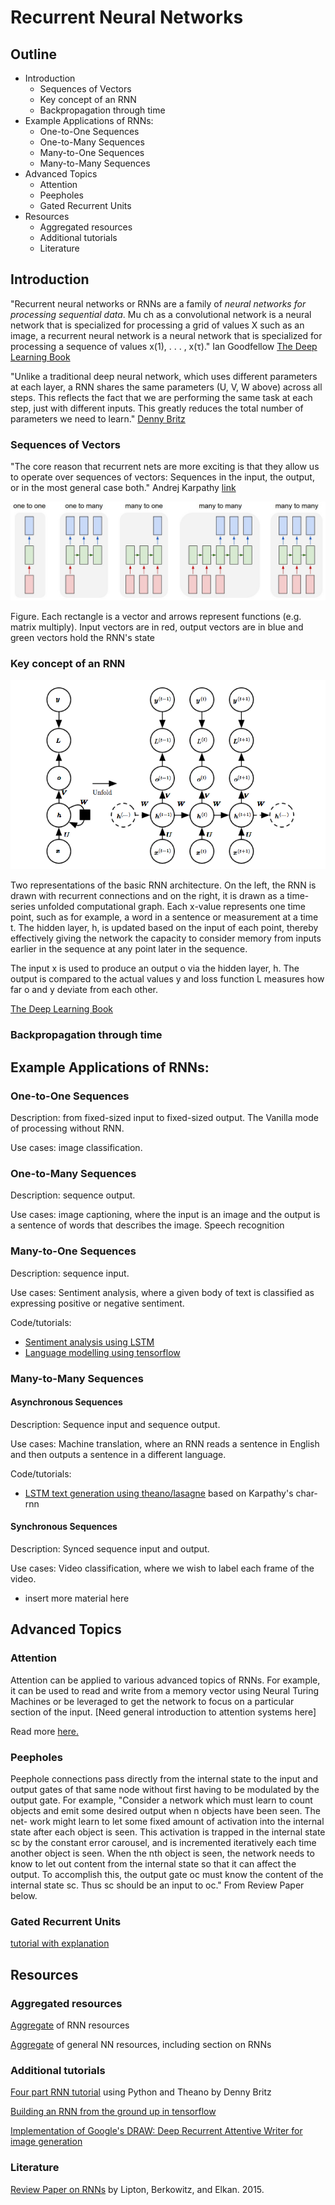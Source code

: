 # Recurrent Neural Networks
## Outline

<!-- MarkdownTOC -->

- Introduction
	- Sequences of Vectors
	- Key concept of an RNN
	- Backpropagation through time
- Example Applications of RNNs:
	- One-to-One Sequences
	- One-to-Many Sequences
	- Many-to-One Sequences
	- Many-to-Many Sequences
- Advanced Topics
	- Attention
	- Peepholes
	- Gated Recurrent Units
- Resources
	- Aggregated resources
	- Additional tutorials
	- Literature

<!-- /MarkdownTOC -->

## Introduction

"Recurrent neural networks or RNNs are a family of *neural networks for processing sequential data*. Mu
ch as a convolutional network is a neural network that is specialized for processing a grid of values X such as an image, a recurrent neural network is a neural network that is specialized for processing a sequence of values x(1), . . . , x(τ)." Ian Goodfellow [The Deep Learning Book](http://www.deeplearningbook.org/contents/rnn.html)

"Unlike a traditional deep neural network, which uses different parameters at each layer, a RNN shares the same parameters (U, V, W above) across all steps. This reflects the fact that we are performing the same task at each step, just with different inputs. This greatly reduces the total number of parameters we need to learn." [Denny Britz](http://www.wildml.com/2015/09/recurrent-neural-networks-tutorial-part-1-introduction-to-rnns/)

### Sequences of Vectors
"The core reason that recurrent nets are more exciting is that they allow us to operate over sequences of vectors: Sequences in the input, the output, or in the most general case both." Andrej Karpathy [link](http://karpathy.github.io/2015/05/21/rnn-effectiveness/)

![Sequence Types](images/RNNs-sequences-types.jpeg)

Figure. Each rectangle is a vector and arrows represent functions (e.g. matrix multiply). Input vectors are in red, output vectors are in blue and green vectors hold the RNN's state

### Key concept of an RNN
![Fig10.3 Deep Learning Book](images/DeepLearningBook_fig103.png)

Two representations of the basic RNN architecture. On the left, the RNN is drawn with recurrent connections and on the right, it is drawn as a time-series unfolded computational graph. Each x-value represents one time point, such as for example, a word in a sentence or measurement at a time t. The hidden layer, h, is updated based on the input of each point, thereby effectively giving the network the capacity to consider memory from inputs earlier in the sequence at any point later in the sequence. 

The input x is used to produce an output o via the hidden layer, h. The output is compared to the actual values y and loss function L measures how far o and y deviate from each other. 

[The Deep Learning Book](http://www.deeplearningbook.org/contents/rnn.html)

### Backpropagation through time

## Example Applications of RNNs:

### One-to-One Sequences
Description: from fixed-sized input to fixed-sized output. The Vanilla mode of processing without RNN.

Use cases: image classification.

### One-to-Many Sequences
Description: sequence output.

Use cases: image captioning, where the input is an image and the output is a sentence of words that describes the image. 
Speech recognition

### Many-to-One Sequences
Description: sequence input.

Use cases: Sentiment analysis, where a given body of text is classified as expressing positive or negative sentiment.

Code/tutorials:
- [Sentiment analysis using LSTM](http://deeplearning.net/tutorial/lstm.html) 
- [Language modelling using tensorflow](https://www.tensorflow.org/tutorials/recurrent)

### Many-to-Many Sequences
#### Asynchronous Sequences
Description: Sequence input and sequence output.

Use cases: Machine translation, where an RNN reads a sentence in English and then outputs a sentence in a different language.

Code/tutorials:
- [LSTM text generation using theano/lasagne](http://deeplearning.net/tutorial/lstm.html) based on Karpathy's char-rnn

#### Synchronous Sequences
Description: Synced sequence input and output.

Use cases: Video classification, where we wish to label each frame of the video.

- insert more material here

## Advanced Topics 
### Attention
Attention can be applied to various advanced topics of RNNs. For example, it can be used to read and write from a memory vector using Neural Turing Machines or be leveraged to get the network to focus on a particular section of the input. [Need general introduction to attention systems here]

Read more [here.](http://distill.pub/2016/augmented-rnns/)

### Peepholes
Peephole connections pass directly from the internal state to the input and output gates of that same node without first having to be modulated by the output gate. 
For example, "Consider a network which must learn to count objects and emit some desired output when n objects have been seen. The net- work might learn to let some fixed amount of activation into the internal state after each object is seen. This activation is trapped in the internal state sc by the constant error carousel, and is incremented iteratively each time another object is seen. When the nth object is seen, the network needs to know to let out content from the internal state so that it can affect the output. To accomplish this, the output gate oc must know the content of the internal state sc. Thus sc should be an input to oc." From Review Paper below. 


### Gated Recurrent Units
[tutorial with explanation](http://www.wildml.com/2015/10/recurrent-neural-network-tutorial-part-4-implementing-a-grulstm-rnn-with-python-and-theano/)

## Resources 
### Aggregated resources

[Aggregate](https://github.com/kjw0612/awesome-rnn) of RNN resources

[Aggregate](http://yerevann.com/a-guide-to-deep-learning/) of general NN resources, including section on RNNs

### Additional tutorials

[Four part RNN tutorial](http://www.wildml.com/2015/09/recurrent-neural-networks-tutorial-part-1-introduction-to-rnns/) using Python and Theano by Denny Britz

[Building an RNN from the ground up in tensorflow](https://r2rt.com/recurrent-neural-networks-in-tensorflow-i.html)

[Implementation of Google's DRAW: Deep Recurrent Attentive Writer for image generation](http://blog.evjang.com/2016/06/understanding-and-implementing.html)

### Literature
[Review Paper on RNNs](https://arxiv.org/abs/1506.00019) by Lipton, Berkowitz, and Elkan. 2015.
